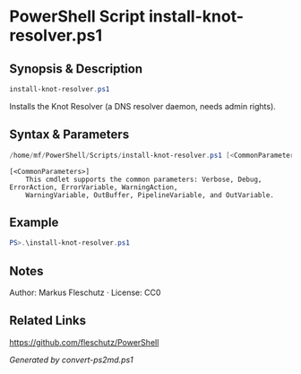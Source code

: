 # PowerShell Script install-knot-resolver.ps1

## Synopsis & Description
```powershell
install-knot-resolver.ps1
```

Installs the Knot Resolver (a DNS resolver daemon, needs admin rights).

## Syntax & Parameters
```powershell
/home/mf/PowerShell/Scripts/install-knot-resolver.ps1 [<CommonParameters>]
```

```
[<CommonParameters>]
    This cmdlet supports the common parameters: Verbose, Debug, ErrorAction, ErrorVariable, WarningAction, 
    WarningVariable, OutBuffer, PipelineVariable, and OutVariable.
```

## Example
```powershell
PS>.\install-knot-resolver.ps1
```


## Notes
Author: Markus Fleschutz · License: CC0

## Related Links
https://github.com/fleschutz/PowerShell

*Generated by convert-ps2md.ps1*
